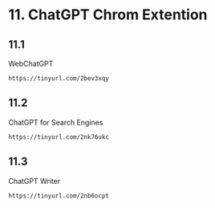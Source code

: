 # 11. ChatGPT Chrom Extention

## 11.1
WebChatGPT
```
https://tinyurl.com/2bev3xqy
```
## 11.2
ChatGPT for Search Engines
```
https://tinyurl.com/2nk76ukc
```
## 11.3
ChatGPT Writer
```
https://tinyurl.com/2nb6ocpt
```
